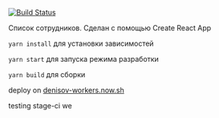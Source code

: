 [![Build Status](https://travis-ci.org/c1n1k/workers.svg?branch=deploy)](https://travis-ci.org/c1n1k/workers)

Список сотрудников. Сделан с помощью Create React App

`yarn install` для установки зависимостей

`yarn start` для запуска режима разработки

`yarn build` для сборки

deploy on [denisov-workers.now.sh](https://denisov-workers.now.sh/)

testing stage-ci we
